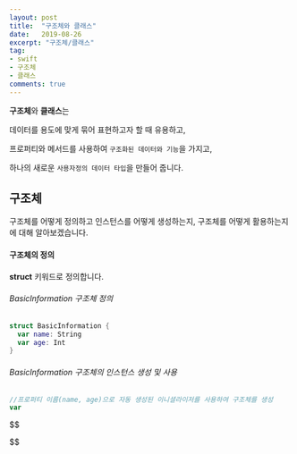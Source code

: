 ```yaml
---
layout: post
title:  "구조체와 클래스"
date:   2019-08-26
excerpt: "구조체/클래스"
tag:
- swift
- 구조체
- 클래스
comments: true
---
```




**구조체**와 **클래스**는 

데이터를 용도에 맞게 묶어 표현하고자 할 때 유용하고,

프로퍼티와 메서드를 사용하여 `구조화된 데이터와 기능`을 가지고,

하나의 새로운 `사용자정의 데이터 타입`을 만들어 줍니다.





## 구조체

구조체를 어떻게 정의하고 인스턴스를 어떻게 생성하는지, 구조체를 어떻게 활용하는지에 대해 알아보겠습니다.



#### 구조체의 정의

**struct** 키워드로 정의합니다.



###### BasicInformation 구조체 정의

~~~swift
struct BasicInformation {
  var name: String
  var age: Int
}
~~~

###### BasicInformation 구조체의 인스턴스 생성 및 사용

```swift
//프로퍼티 이름(name, age)으로 자동 생성된 이니셜라이저를 사용하여 구조체를 생성
var 
```


$$

$$
